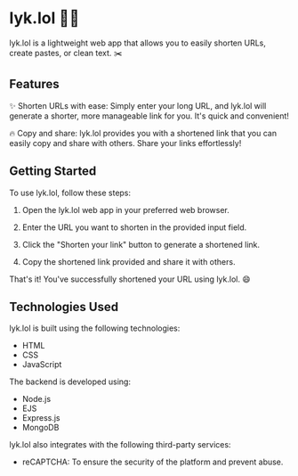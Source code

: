 # lyk.lol 🧙‍♂️

lyk.lol is a lightweight web app that allows you to easily shorten URLs, create pastes, or clean text. ✂️

## Features

✨ Shorten URLs with ease: Simply enter your long URL, and lyk.lol will generate a shorter, more manageable link for you. It's quick and convenient!

🔥 Copy and share: lyk.lol provides you with a shortened link that you can easily copy and share with others. Share your links effortlessly!

## Getting Started

To use lyk.lol, follow these steps:

1. Open the lyk.lol web app in your preferred web browser.

2. Enter the URL you want to shorten in the provided input field.

3. Click the "Shorten your link" button to generate a shortened link.

4. Copy the shortened link provided and share it with others.

That's it! You've successfully shortened your URL using lyk.lol. 😄

## Technologies Used

lyk.lol is built using the following technologies:

- HTML
- CSS
- JavaScript

The backend is developed using:

- Node.js
- EJS
- Express.js
- MongoDB

lyk.lol also integrates with the following third-party services:

- reCAPTCHA: To ensure the security of the platform and prevent abuse.
